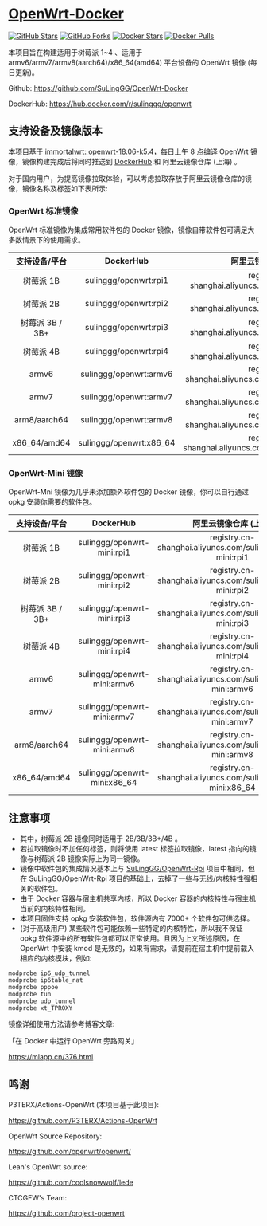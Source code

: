 # [OpenWrt-Docker](https://github.com/SuLingGG/OpenWrt-Docker)

[![GitHub Stars](https://img.shields.io/github/stars/SuLingGG/OpenWrt-Rpi-Docker.svg?style=flat-square&label=Stars&logo=github)](https://github.com/SuLingGG/OpenWrt-Rpi-Docker/stargazers)
[![GitHub Forks](https://img.shields.io/github/forks/SuLingGG/OpenWrt-Rpi-Docker.svg?style=flat-square&label=Forks&logo=github)](https://github.com/SuLingGG/OpenWrt-Rpi-Docker/fork)
[![Docker Stars](https://img.shields.io/docker/stars/sulinggg/openwrt.svg?style=flat-square&label=Stars&logo=docker)](https://hub.docker.com/r/sulinggg/openwrt)
[![Docker Pulls](https://img.shields.io/docker/pulls/sulinggg/openwrt.svg?style=flat-square&label=Pulls&logo=docker&color=orange)](https://hub.docker.com/r/sulinggg/openwrt)

本项目旨在构建适用于树莓派 1~4 、适用于 armv6/armv7/armv8(aarch64)/x86_64(amd64) 平台设备的 OpenWrt 镜像 (每日更新)。

Github: <https://github.com/SuLingGG/OpenWrt-Docker>

DockerHub: <https://hub.docker.com/r/sulinggg/openwrt>

## 支持设备及镜像版本

本项目基于 [immortalwrt: openwrt-18.06-k5.4](https://github.com/immortalwrt/immortalwrt/tree/openwrt-18.06-k5.4)，每日上午 8 点编译 OpenWrt 镜像，镜像构建完成后将同时推送到 [DockerHub](https://hub.docker.com/r/sulinggg/openwrt) 和 阿里云镜像仓库 (上海) 。

对于国内用户，为提高镜像拉取体验，可以考虑拉取存放于阿里云镜像仓库的镜像，镜像名称及标签如下表所示:

### OpenWrt 标准镜像

OpenWrt 标准镜像为集成常用软件包的 Docker 镜像，镜像自带软件包可满足大多数情景下的使用需求。

|  支持设备/平台  |        DockerHub        |                  阿里云镜像仓库 (上海)                  |
| :-------------: | :---------------------: | :-----------------------------------------------------: |
|    树莓派 1B    |  sulinggg/openwrt:rpi1  |  registry.cn-shanghai.aliyuncs.com/suling/openwrt:rpi1  |
|    树莓派 2B    |  sulinggg/openwrt:rpi2  |  registry.cn-shanghai.aliyuncs.com/suling/openwrt:rpi2  |
| 树莓派 3B / 3B+ |  sulinggg/openwrt:rpi3  |  registry.cn-shanghai.aliyuncs.com/suling/openwrt:rpi3  |
|    树莓派 4B    |  sulinggg/openwrt:rpi4  |  registry.cn-shanghai.aliyuncs.com/suling/openwrt:rpi4  |
|      armv6      | sulinggg/openwrt:armv6  | registry.cn-shanghai.aliyuncs.com/suling/openwrt:armv6  |
|      armv7      | sulinggg/openwrt:armv7  | registry.cn-shanghai.aliyuncs.com/suling/openwrt:armv7  |
|  arm8/aarch64   | sulinggg/openwrt:armv8  | registry.cn-shanghai.aliyuncs.com/suling/openwrt:armv8  |
|  x86_64/amd64   | sulinggg/openwrt:x86_64 | registry.cn-shanghai.aliyuncs.com/suling/openwrt:x86_64 |

### OpenWrt-Mini 镜像

OpenWrt-Mni 镜像为几乎未添加额外软件包的 Docker 镜像，你可以自行通过 opkg 安装你需要的软件包。

|  支持设备/平台  |        DockerHub        |                  阿里云镜像仓库 (上海)                  |
| :-------------: | :---------------------: | :-----------------------------------------------------: |
|    树莓派 1B    |  sulinggg/openwrt-mini:rpi1  |  registry.cn-shanghai.aliyuncs.com/suling/openwrt-mini:rpi1  |
|    树莓派 2B    |  sulinggg/openwrt-mini:rpi2  |  registry.cn-shanghai.aliyuncs.com/suling/openwrt-mini:rpi2  |
| 树莓派 3B / 3B+ |  sulinggg/openwrt-mini:rpi3  |  registry.cn-shanghai.aliyuncs.com/suling/openwrt-mini:rpi3  |
|    树莓派 4B    |  sulinggg/openwrt-mini:rpi4  |  registry.cn-shanghai.aliyuncs.com/suling/openwrt-mini:rpi4  |
|      armv6      | sulinggg/openwrt-mini:armv6  | registry.cn-shanghai.aliyuncs.com/suling/openwrt-mini:armv6  |
|      armv7      | sulinggg/openwrt-mini:armv7  | registry.cn-shanghai.aliyuncs.com/suling/openwrt-mini:armv7  |
|  arm8/aarch64   | sulinggg/openwrt-mini:armv8  | registry.cn-shanghai.aliyuncs.com/suling/openwrt-mini:armv8  |
|  x86_64/amd64   | sulinggg/openwrt-mini:x86_64 | registry.cn-shanghai.aliyuncs.com/suling/openwrt-mini:x86_64 |

## 注意事项

- 其中，树莓派 2B 镜像同时适用于 2B/3B/3B+/4B 。 
- 若拉取镜像时不加任何标签，则将使用 latest 标签拉取镜像，latest 指向的镜像与树莓派 2B 镜像实际上为同一镜像。
- 镜像中软件包的集成情况基本上与 [SuLingGG/OpenWrt-Rpi](SuLingGG/OpenWrt-Rpi) 项目中相同，但在 SuLingGG/OpenWrt-Rpi 项目的基础上，去掉了一些与无线/内核特性强相关的软件包。
- 由于 Docker 容器与宿主机共享内核，所以 Docker 容器的内核特性与宿主机当前的内核特性相同。
- 本项目固件支持 opkg 安装软件包，软件源内有 7000+ 个软件包可供选择。
- (对于高级用户) 某些软件包可能依赖一些特定的内核特性，所以我不保证 opkg 软件源中的所有软件包都可以正常使用。且因为上文所述原因，在 OpenWrt 中安装 kmod 是无效的，如果有需求，请提前在宿主机中提前载入相应的内核模块，例如:

```
modprobe ip6_udp_tunnel
modprobe ip6table_nat
modprobe pppoe
modprobe tun
modprobe udp_tunnel
modprobe xt_TPROXY
```

镜像详细使用方法请参考博客文章:

「在 Docker 中运行 OpenWrt 旁路网关」

<https://mlapp.cn/376.html>

## 鸣谢

P3TERX/Actions-OpenWrt (本项目基于此项目):

<https://github.com/P3TERX/Actions-OpenWrt>

OpenWrt Source Repository:

<https://github.com/openwrt/openwrt/>

Lean's OpenWrt source:

<https://github.com/coolsnowwolf/lede>

CTCGFW's Team:

<https://github.com/project-openwrt>